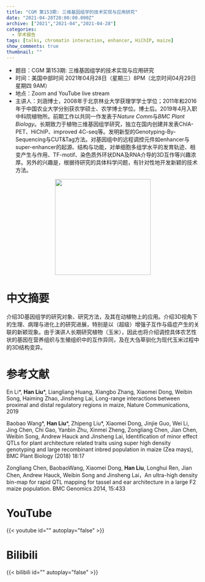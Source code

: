 ```yaml
---
title: "CGM 第153期: 三维基因组学的技术实现与应用研究"
date: "2021-04-28T20:00:00.000Z"
archive: ["2021","2021-04","2021-04-28"]
categories:
  - 学术报告
tags: [talks, chromatin interaction, enhancer, HiChIP, maize]
show_comments: true
thumbnail: ""
---
```


- 题目：CGM 第153期: 三维基因组学的技术实现与应用研究
- 时间：美国中部时间 2021年04月28日（星期三）8PM（北京时间04月29日 星期四 9AM）
- 地点：Zoom and YouTube live stream
- 主讲人：刘涵博士，2008年于北京林业大学获理学学士学位；2011年和2016年于中国农业大学分别获农学硕士、农学博士学位。博士后。2019年4月入职中科院植物所。前期工作以共同一作发表于*Nature Comm*与*BMC Plant Biology*。长期致力于植物三维基因组学研究，独立在国内创建并发表ChIA-PET、HiChIP、improved 4C-seq等。发明新型的Genotyping-By-Sequencing与CUT&Tag方法。对基因组中的远程调控元件如enhancer与super-enhancer的起源、结构与功能，对单细胞多组学水平的发育轨迹、相变产生与作用、TF-motif、染色质外环状DNA及RNA介导的3D互作等兴趣浓厚。另外的兴趣是，根据待研究的具体科学问题，有针对性地开发新颖的技术方法。


<div align="center">
<img src="https://i.loli.net/2021/04/27/uYPogGDCZM6zREl.jpg" height=250>
</div>

# 中文摘要

介绍3D基因组学的研究对象、研究方法，及其在动植物上的应用。介绍3D视角下的生理、病理与进化上的研究进展，特别是以（超级）增强子互作与癌症产生的关联的新颖现象。由于演讲人长期研究植物（玉米），因此也将介绍调控具体农艺性状的基因在营养组织与生殖组织中的互作异同，及在大刍草驯化为现代玉米过程中的3D结构变异。


# 参考文献

En Li\*, **Han Liu**\*, Liangliang Huang, Xiangbo Zhang, Xiaomei Dong, Weibin Song, Haiming Zhao, Jinsheng Lai, Long-range interactions between proximal and distal regulatory regions in maize, Nature Communications, 2019

Baobao Wang\*, **Han Liu**\*, Zhipeng Liu\*, Xiaomei Dong, Jinjie Guo, Wei Li, Jing Chen, Chi Gao, Yanbin Zhu, Xinmei Zheng, Zongliang Chen, Jian Chen, Weibin Song, Andrew Hauck and Jinsheng Lai, Identification of minor effect QTLs for plant architecture related traits using super high density genotyping and large recombinant inbred population in maize (Zea mays), BMC Plant Biology (2018) 18:17 

Zongliang Chen, BaobaoWang, Xiaomei Dong, **Han Liu**, Longhui Ren, Jian Chen, Andrew Hauck, Weibin Song and Jinsheng Lai，An ultra-high density bin-map for rapid QTL mapping for tassel and ear architecture in a large F2 maize population. BMC Genomics 2014, 15:433


# YouTube

{{< youtube id="" autoplay="false" >}}

# Bilibili

{{< bilibili id="" autoplay="false" >}}

